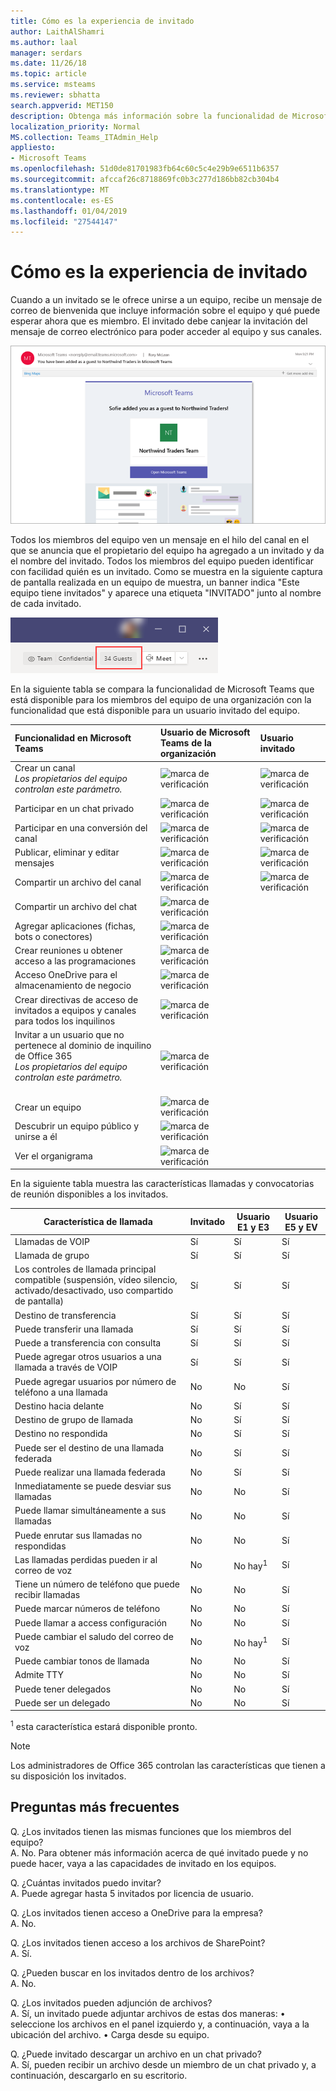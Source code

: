 ```yaml
---
title: Cómo es la experiencia de invitado
author: LaithAlShamri
ms.author: laal
manager: serdars
ms.date: 11/26/18
ms.topic: article
ms.service: msteams
ms.reviewer: sbhatta
search.appverid: MET150
description: Obtenga más información sobre la funcionalidad de Microsoft Teams que está disponible para los usuarios invitados.
localization_priority: Normal
MS.collection: Teams_ITAdmin_Help
appliesto:
- Microsoft Teams
ms.openlocfilehash: 51d0de81701983fb64c60c5c4e29b9e6511b6357
ms.sourcegitcommit: afccaf26c8718869fc0b3c277d186bb82cb304b4
ms.translationtype: MT
ms.contentlocale: es-ES
ms.lasthandoff: 01/04/2019
ms.locfileid: "27544147"
---
```

<a name="what-the-guest-experience-is-like"></a>Cómo es la experiencia de invitado
=================================

Cuando a un invitado se le ofrece unirse a un equipo, recibe un mensaje de correo de bienvenida que incluye información sobre el equipo y qué puede esperar ahora que es miembro. El invitado debe canjear la invitación del mensaje de correo electrónico para poder acceder al equipo y sus canales.
  
    
    

  
    
    
![Ejemplo de un mensaje de correo electrónico de bienvenida enviado por el propietario de un equipo en Microsoft Teams a un usuario invitado. El mensaje incluye texto que puede personalizar el propietario del equipo y breves descripciones de las características de Microsoft Teams, como el chat, las llamadas y las reuniones.](media/guest-experience-image1.png)
  
    
    
Todos los miembros del equipo ven un mensaje en el hilo del canal en el que se anuncia que el propietario del equipo ha agregado a un invitado y da el nombre del invitado. Todos los miembros del equipo pueden identificar con facilidad quién es un invitado. Como se muestra en la siguiente captura de pantalla realizada en un equipo de muestra, un banner indica "Este equipo tiene invitados" y aparece una etiqueta "INVITADO" junto al nombre de cada invitado.
  
    
    

  
    
    
![La captura de pantalla muestra una parte del canal de marketing para Northwind Traders, con la notificación en el banner superior que indica "Este equipo tiene invitados" y los usuarios que son invitados identificados con la palabra "INVITADO" junto a su nombre.](media/guest-experience-image2.png)
  
    
    
En la siguiente tabla se compara la funcionalidad de Microsoft Teams que está disponible para los miembros del equipo de una organización con la funcionalidad que está disponible para un usuario invitado del equipo.
  
    
    


|**Funcionalidad en Microsoft Teams**|**Usuario de Microsoft Teams de la organización**|**Usuario invitado**|
|:-----|:-----|:-----|
|Crear un canal  <br/>  *Los propietarios del equipo controlan este parámetro.*  <br/> |![marca de verificación](media/5277fbec-0a8f-4bd0-b906-d6ddee85a46c.png)|![marca de verificación](media/5277fbec-0a8f-4bd0-b906-d6ddee85a46c.png)|
|Participar en un chat privado  <br/> |![marca de verificación](media/5277fbec-0a8f-4bd0-b906-d6ddee85a46c.png)|![marca de verificación](media/5277fbec-0a8f-4bd0-b906-d6ddee85a46c.png)|
|Participar en una conversión del canal  <br/> |![marca de verificación](media/5277fbec-0a8f-4bd0-b906-d6ddee85a46c.png)|![marca de verificación](media/5277fbec-0a8f-4bd0-b906-d6ddee85a46c.png)|
|Publicar, eliminar y editar mensajes  <br/> |![marca de verificación](media/5277fbec-0a8f-4bd0-b906-d6ddee85a46c.png)|![marca de verificación](media/5277fbec-0a8f-4bd0-b906-d6ddee85a46c.png)|
|Compartir un archivo del canal  <br/> |![marca de verificación](media/5277fbec-0a8f-4bd0-b906-d6ddee85a46c.png)|![marca de verificación](media/5277fbec-0a8f-4bd0-b906-d6ddee85a46c.png)|
|Compartir un archivo del chat  <br/> |![marca de verificación](media/5277fbec-0a8f-4bd0-b906-d6ddee85a46c.png)||
|Agregar aplicaciones (fichas, bots o conectores)  <br/> |![marca de verificación](media/5277fbec-0a8f-4bd0-b906-d6ddee85a46c.png)||
|Crear reuniones u obtener acceso a las programaciones  <br/> |![marca de verificación](media/5277fbec-0a8f-4bd0-b906-d6ddee85a46c.png)||
|Acceso OneDrive para el almacenamiento de negocio  <br/> |![marca de verificación](media/5277fbec-0a8f-4bd0-b906-d6ddee85a46c.png)||
|Crear directivas de acceso de invitados a equipos y canales para todos los inquilinos  <br/> |![marca de verificación](media/5277fbec-0a8f-4bd0-b906-d6ddee85a46c.png)||
|Invitar a un usuario que no pertenece al dominio de inquilino de Office 365 <br/>  *Los propietarios del equipo controlan este parámetro.*  <br/> <br/> |![marca de verificación](media/5277fbec-0a8f-4bd0-b906-d6ddee85a46c.png)||
|Crear un equipo  <br/> |![marca de verificación](media/5277fbec-0a8f-4bd0-b906-d6ddee85a46c.png)||
|Descubrir un equipo público y unirse a él  <br/> |![marca de verificación](media/5277fbec-0a8f-4bd0-b906-d6ddee85a46c.png)||
|Ver el organigrama  <br/> |![marca de verificación](media/5277fbec-0a8f-4bd0-b906-d6ddee85a46c.png)||
   
En la siguiente tabla muestra las características llamadas y convocatorias de reunión disponibles a los invitados.

| Característica de llamada | Invitado | Usuario E1 y E3 | Usuario E5 y EV |
| --------------- | ----- | -------------- | -------------- |
| Llamadas de VOIP | Sí | Sí | Sí |
| Llamada de grupo | Sí | Sí | Sí |
| Los controles de llamada principal compatible (suspensión, vídeo silencio, activado/desactivado, uso compartido de pantalla) | Sí | Sí | Sí |
| Destino de transferencia | Sí | Sí | Sí |
| Puede transferir una llamada | Sí | Sí | Sí |
| Puede a transferencia con consulta | Sí | Sí | Sí |
| Puede agregar otros usuarios a una llamada a través de VOIP | Sí | Sí | Sí |
| Puede agregar usuarios por número de teléfono a una llamada | No | No | Sí |
| Destino hacia delante | No | Sí | Sí |
| Destino de grupo de llamada | No | Sí | Sí |
| Destino no respondida | No | Sí | Sí |
| Puede ser el destino de una llamada federada | No | Sí | Sí |
| Puede realizar una llamada federada | No | Sí | Sí |
| Inmediatamente se puede desviar sus llamadas | No | No | Sí |
| Puede llamar simultáneamente a sus llamadas | No | No | Sí |
| Puede enrutar sus llamadas no respondidas | No | No | Sí |
| Las llamadas perdidas pueden ir al correo de voz | No | No hay<sup>1</sup> |Sí |
| Tiene un número de teléfono que puede recibir llamadas | No | No | Sí |
| Puede marcar números de teléfono | No | No | Sí |
| Puede llamar a access configuración | No | No | Sí |
| Puede cambiar el saludo del correo de voz | No | No hay<sup>1</sup> | Sí |
| Puede cambiar tonos de llamada | No | No  | Sí |
| Admite TTY | No | No | Sí |
| Puede tener delegados | No | No | Sí |
|  Puede ser un delegado | No | No | Sí |


<sup>1</sup> esta característica estará disponible pronto.



> [!NOTE]
> Los administradores de Office 365 controlan las características que tienen a su disposición los invitados. 
  
## <a name="frequently-asked-questions"></a>Preguntas más frecuentes
  
Q. ¿Los invitados tienen las mismas funciones que los miembros del equipo?<br>
A. No. Para obtener más información acerca de qué invitado puede y no puede hacer, vaya a las capacidades de invitado en los equipos.

Q. ¿Cuántas invitados puedo invitar?<br>
A. Puede agregar hasta 5 invitados por licencia de usuario.

Q. ¿Los invitados tienen acceso a OneDrive para la empresa?<br>
A. No.

Q. ¿Los invitados tienen acceso a los archivos de SharePoint?<br>
A. Sí.

Q. ¿Pueden buscar en los invitados dentro de los archivos?<br>
A. No.

Q. ¿Los invitados pueden adjunción de archivos?<br>
A. Sí, un invitado puede adjuntar archivos de estas dos maneras: • seleccione los archivos en el panel izquierdo y, a continuación, vaya a la ubicación del archivo.
• Carga desde su equipo.

Q. ¿Puede invitado descargar un archivo en un chat privado?<br>
A. Sí, pueden recibir un archivo desde un miembro de un chat privado y, a continuación, descargarlo en su escritorio.
